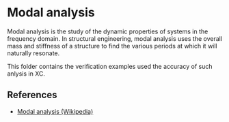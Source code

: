 # Modal analysis

Modal analysis is the study of the dynamic properties of systems in the frequency domain. In structural engineering, modal analysis uses the overall mass and stiffness of a structure to find the various periods at which it will naturally resonate.

This folder contains the verification examples used the accuracy of such anlysis in XC.

## References

- [Modal analysis (Wikipedia)](https://en.wikipedia.org/wiki/Modal_analysis)
